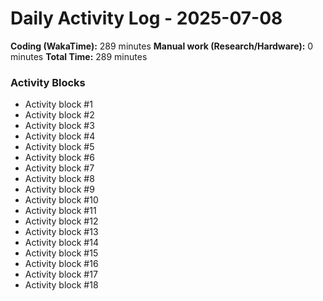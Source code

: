 # Daily Activity Log - 2025-07-08

**Coding (WakaTime):** 289 minutes
**Manual work (Research/Hardware):** 0 minutes
**Total Time:** 289 minutes

### Activity Blocks
- Activity block #1
- Activity block #2
- Activity block #3
- Activity block #4
- Activity block #5
- Activity block #6
- Activity block #7
- Activity block #8
- Activity block #9
- Activity block #10
- Activity block #11
- Activity block #12
- Activity block #13
- Activity block #14
- Activity block #15
- Activity block #16
- Activity block #17
- Activity block #18
